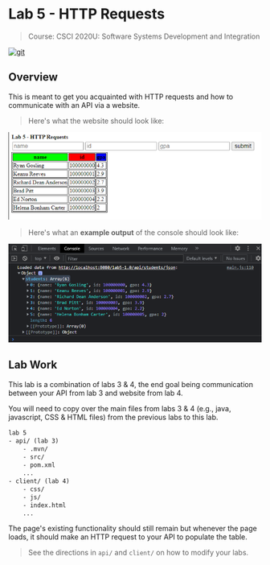 # Lab 5 - HTTP Requests

>Course: CSCI 2020U: Software Systems Development and Integration

[![git](https://badgen.net/badge/icon/git?icon=git&label)](https://git-scm.com)

## Overview

This is meant to get you acquainted with HTTP requests and how to communicate with an API via a website.

>Here's what the website should look like:

[![Website](./sample_website_output.png)](./sample_website_output.png)

>Here's what an **example output** of the console should look like:

[![Console Output](./sample_console_output.png)](./sample_console_output.png)

## Lab Work

This lab is a combination of labs 3 & 4, the end goal being communication between your API from lab 3 and website from lab 4.

You will need to copy over the main files from labs 3 & 4 (e.g., java, javascript, CSS & HTML files) from the previous labs to
this lab.

```
lab 5
- api/ (lab 3)
	- .mvn/
	- src/
	- pom.xml
	...
- client/ (lab 4)
	- css/
	- js/
	- index.html
	...
```

The page's existing functionality should still remain but whenever the page loads,
it should make an HTTP request to your API to populate the table.

>See the directions in `api/` and `client/` on how to modify your labs.
